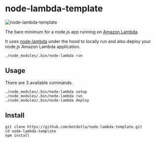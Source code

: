 # node-lambda-template

![node-lambda-template](../master/node-lambda-template.png?raw=true)

The bare minimum for a node.js app running on [Amazon Lambda](http://aws.amazon.com/lambda/).

It uses [node-lambda](https://github.com/rebelmail/node-lambda) under the hood to locally run and also deploy your node.js Amazon Lambda application.

```
./node_modules/.bin/node-lambda run
```

## Usage

There are 3 available commands.

```
./node_modules/.bin/node-lambda setup
./node_modules/.bin/node-lambda run
./node_modules/.bin/node-lambda deploy
```

## Install

```
git clone https://github.com/motdotla/node-lambda-template.git
cd node-lambda-template
npm install
```



